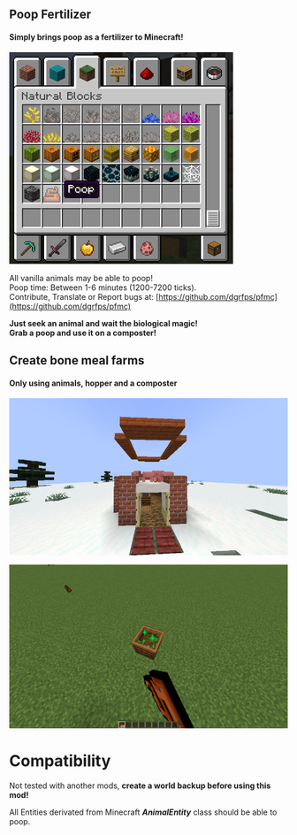 Poop Fertilizer
---------------

#### Simply brings poop as a fertilizer to Minecraft!

![preview](https://raw.githubusercontent.com/dgrfps/pfmc/master/preview/inv.png)

All vanilla animals may be able to poop!  
Poop time: Between 1-6 minutes (1200-7200 ticks).  
Contribute, Translate or Report bugs at: [https://github.com/dgrfps/pfmc](https://github.com/dgrfps/pfmc)

**Just seek an animal and wait the biological magic!**  
**Grab a poop and use it on a composter!**

Create bone meal farms
----------------------  
#### Only using animals, hopper and a composter

![](https://raw.githubusercontent.com/dgrfps/pfmc/master/preview/farm.png)

![](https://raw.githubusercontent.com/dgrfps/pfmc/master/preview/composter.png)

Compatibility
=============

Not tested with another mods, **create a world backup before using this mod!**

All Entities derivated from Minecraft **_AnimalEntity_** class should be able to poop.